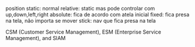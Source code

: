 position
static: normal
relative: static mas pode controlar com up,down,left,right
absolute: fica de acordo com atela inicial
fixed: fica presa na tela, não importa se mover
stick: nav que fica presa na tela


CSM (Customer Service Management), ESM (Enterprise Service Management), and SIAM
